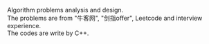 Algorithm problems analysis and design.  
The problems are from "牛客网", "剑指offer", Leetcode and interview experience.  
The codes are write by C++.  

